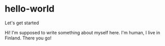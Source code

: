 # hello-world
Let's get started

Hi!
I'm supposed to write something about myself here. I'm human, I live in Finland.
There you go!
